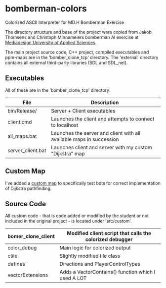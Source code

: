 # bomberman-colors
Colorized ASCII Interpreter for MD.H Bomberman Exercise

The directory structure and base of the project were copied from Jakob Thomsens and Christoph Minnameiers
bomberman AI exercise at [Mediadesign University of Applied Sciences](http://www.mediadesign.de/).

The main project source code, C++ project, compiled executables and ppm-maps are in the 'bomber_clone_tcp' directory.
The 'external' directory contains all external third-party libraries (SDL and SDL_net).

## Executables
All of these are in the 'bomber_clone_tcp' directory:

| File              | Description                                                          |
|-------------------|----------------------------------------------------------------------|
| bin/Release/      | Server + Client executables                                          |
| client.cmd        | Launches the client and attempts to connect to localhost             |
| all_maps.bat      | Launches the server and client with all available maps in succession |
| server_client.bat | Launches client and server with my custom "Dijkstra" map             |

## Custom Map
I've added a [custom map](bomber_clone_tcp/dat/dijkstra.ppm) to specifically test bots for correct
implementation of Dijkstra pathfinding.

## Source Code
All custom code - that is code added or modified by the student or not included in the original
project - is located under 'src/custom'.

| bomer_clone_client | Modified client script that calls the colorized debugger |
|--------------------|----------------------------------------------------------|
| color_debug        | Main logic for colorized output                          |
| ctile              | Slightly modified tile class                             |
| defines            | Directions and PlayerControlTypes                        |
| vectorExtensions   | Adds a VectorContains() function which I used A LOT      |
